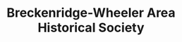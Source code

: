 ---
layout: repo
title: "Breckenridge-Wheeler Area Historical Society"
id: 3840
permalink: repos/3840/
---